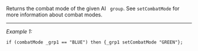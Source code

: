 Returns the combat mode of the given AI ` group`. See `setCombatMode` for more information about combat modes.


---
*Example 1:*
```sqf
if (combatMode _grp1 == "BLUE") then {_grp1 setCombatMode "GREEN"};
```